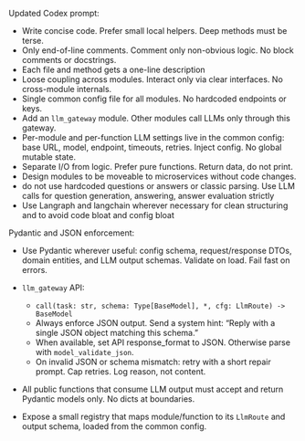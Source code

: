 Updated Codex prompt:

- Write concise code. Prefer small local helpers. Deep methods must be terse.
- Only end-of-line comments. Comment only non-obvious logic. No block comments or docstrings.
- Each file and method gets a one-line description
- Loose coupling across modules. Interact only via clear interfaces. No cross-module internals.
- Single common config file for all modules. No hardcoded endpoints or keys.
- Add an `llm_gateway` module. Other modules call LLMs only through this gateway.
- Per-module and per-function LLM settings live in the common config: base URL, model, endpoint, timeouts, retries. Inject config. No global mutable state.
- Separate I/O from logic. Prefer pure functions. Return data, do not print.
- Design modules to be moveable to microservices without code changes.
- do not use hardcoded questions or answers or classic parsing. Use LLM calls for question generation, answering, answer evaluation strictly
- Use Langraph and langchain wherever necessary for clean structuring and to avoid code bloat and config bloat

Pydantic and JSON enforcement:

- Use Pydantic wherever useful: config schema, request/response DTOs, domain entities, and LLM output schemas. Validate on load. Fail fast on errors.
- `llm_gateway` API:

  - `call(task: str, schema: Type[BaseModel], *, cfg: LlmRoute) -> BaseModel`
  - Always enforce JSON output. Send a system hint: “Reply with a single JSON object matching this schema.”
  - When available, set API response_format to JSON. Otherwise parse with `model_validate_json`.
  - On invalid JSON or schema mismatch: retry with a short repair prompt. Cap retries. Log reason, not content.

- All public functions that consume LLM output must accept and return Pydantic models only. No dicts at boundaries.
- Expose a small registry that maps module/function to its `LlmRoute` and output schema, loaded from the common config.
